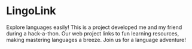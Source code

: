 # LingoLink
Explore languages easily! This is a project developed me and my friend during a hack-a-thon. Our web project links to fun learning resources, making mastering languages a breeze. Join us for a language adventure!

